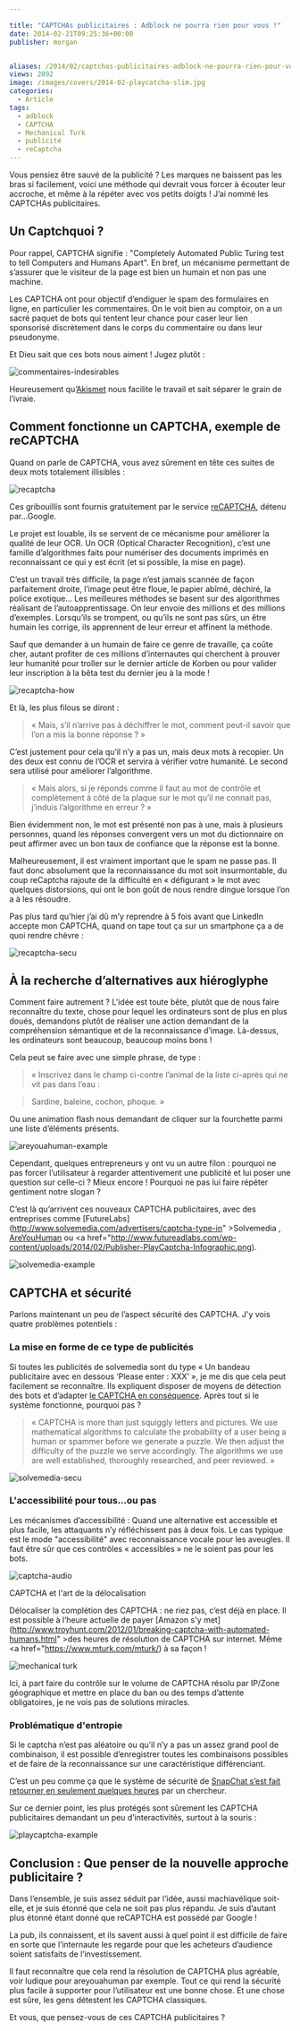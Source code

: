 ```yaml
---

title: "CAPTCHAs publicitaires : Adblock ne pourra rien pour vous !"
date: 2014-02-21T09:25:36+00:00
publisher: morgan


aliases: /2014/02/captchas-publicitaires-adblock-ne-pourra-rien-pour-vous/
views: 2092
image: /images/covers/2014-02-playcatcha-slim.jpg
categories:
  - Article
tags:
  - adblock
  - CAPTCHA
  - Mechanical Turk
  - publicité
  - reCaptcha
---
```

Vous pensiez être sauvé de la publicité ? Les marques ne baissent pas les bras si facilement, voici une méthode qui devrait vous forcer à écouter leur accroche, et même à la répéter avec vos petits doigts ! J’ai nommé les CAPTCHAs publicitaires.

## Un Captchquoi ?

Pour rappel, CAPTCHA signifie : "Completely Automated Public Turing test to tell Computers and Humans Apart". En bref, un mécanisme permettant de s’assurer que le visiteur de la page est bien un humain et non pas une machine.

Les CAPTCHA ont pour objectif d’endiguer le spam des formulaires en ligne, en particulier les commentaires. On le voit bien au comptoir, on a un sacré paquet de bots qui tentent leur chance pour caser leur lien sponsorisé discrètement dans le corps du commentaire ou dans leur pseudonyme.

Et Dieu sait que ces bots nous aiment ! Jugez plutôt :

![commentaires-indesirables](/images/2014/02/commentaires-indesirables.png)

Heureusement qu’[Akismet](http://akismet.com/) nous facilite le travail et sait séparer le grain de l’ivraie.

## Comment fonctionne un CAPTCHA, exemple de reCAPTCHA

Quand on parle de CAPTCHA, vous avez sûrement en tête ces suites de deux mots totalement illisibles :

![recaptcha](/images/2014/02/recaptcha.png)

Ces gribouillis sont fournis gratuitement par le service [reCAPTCHA](https://www.google.com/recaptcha), détenu par…Google.

Le projet est louable, ils se servent de ce mécanisme pour améliorer la qualité de leur OCR. Un OCR (Optical Character Recognition), c’est une famille d’algorithmes faits pour numériser des documents imprimés en reconnaissant ce qui y est écrit (et si possible, la mise en page).

C’est un travail très difficile, la page n’est jamais scannée de façon parfaitement droite, l’image peut être floue, le papier abîmé, déchiré, la police exotique… Les meilleures méthodes se basent sur des algorithmes réalisant de l’autoapprentissage. On leur envoie des millions et des millions d’exemples. Lorsqu’ils se trompent, ou qu’ils ne sont pas sûrs, un être humain les corrige, ils apprennent de leur erreur et affinent la méthode.

Sauf que demander à un humain de faire ce genre de travaille, ça coûte cher, autant profiter de ces millions d’internautes qui cherchent à prouver leur humanité pour troller sur le dernier article de Korben ou pour valider leur inscription à la bêta test du dernier jeu à la mode !

![recaptcha-how](/images/2014/02/recaptcha-how.png)

Et là, les plus filous se diront :

> « Mais, s’il n’arrive pas à déchiffrer le mot, comment peut-il savoir que l’on a mis la bonne réponse ? »

C’est justement pour cela qu’il n’y a pas un, mais deux mots à recopier. Un des deux est connu de l’OCR et servira à vérifier votre humanité. Le second sera utilisé pour améliorer l’algorithme.

> « Mais alors, si je réponds comme il faut au mot de contrôle et complètement à côté de la plaque sur le mot qu’il ne connait pas, j’induis l’algorithme en erreur ? »

Bien évidemment non, le mot est présenté non pas à une, mais à plusieurs personnes, quand les réponses convergent vers un mot du dictionnaire on peut affirmer avec un bon taux de confiance que la réponse est la bonne.

Malheureusement, il est vraiment important que le spam ne passe pas. Il faut donc absolument que la reconnaissance du mot soit insurmontable, du coup reCaptcha rajoute de la difficulté en « défigurant » le mot avec quelques distorsions, qui ont le bon goût de nous rendre dingue lorsque l’on a à les résoudre.

Pas plus tard qu’hier j’ai dû m’y reprendre à 5 fois avant que LinkedIn accepte mon CAPTCHA, quand on tape tout ça sur un smartphone ça a de quoi rendre chèvre :

![recaptcha-secu](/images/2014/02/recaptcha-secu.png)

## À la recherche d’alternatives aux hiéroglyphe

Comment faire autrement ? L’idée est toute bête, plutôt que de nous faire reconnaître du texte, chose pour lequel les ordinateurs sont de plus en plus doués, demandons plutôt de réaliser une action demandant de la compréhension sémantique et de la reconnaissance d’image. Là-dessus, les ordinateurs sont beaucoup, beaucoup moins bons !

Cela peut se faire avec une simple phrase, de type :

> « Inscrivez dans le champ ci-contre l’animal de la liste ci-après qui ne vit pas dans l’eau :

> Sardine, baleine, cochon, phoque. »

Ou une animation flash nous demandant de cliquer sur la fourchette parmi une liste d’éléments présents.

![areyouahuman-example](/images/2014/02/areyouahuman-example.png)

Cependant, quelques entrepreneurs y ont vu un autre filon : pourquoi ne pas forcer l’utilisateur à regarder attentivement une publicité et lui poser une question sur celle-ci ? Mieux encore ! Pourquoi ne pas lui faire répéter gentiment notre slogan ?

C’est là qu’arrivent ces nouveaux CAPTCHA publicitaires, avec des entreprises comme [FutureLabs](http://www.solvemedia.com/advertisers/captcha-type-in" >Solvemedia </a>, [AreYouHuman](http://areyouahuman.com/demo-playthru/) ou <a href="http://www.futureadlabs.com/wp-content/uploads/2014/02/Publisher-PlayCaptcha-Infographic.png).

![solvemedia-example](/images/2014/02/solvemedia-example.png)

## CAPTCHA et sécurité

Parlons maintenant un peu de l’aspect sécurité des CAPTCHA. J'y vois quatre problèmes potentiels :

### La mise en forme de ce type de publicités

Si toutes les publicités de solvemedia sont du type « Un bandeau publicitaire avec en dessous ‘Please enter : XXX’ », je me dis que cela peut facilement se reconnaître. Ils expliquent disposer de moyens de détection des bots et d’adapter [le CAPTCHA en conséquence](http://www.solvemedia.com/security/index.html). Après tout si le système fonctionne, pourquoi pas ?

> « CAPTCHA is more than just squiggly letters and pictures. We use mathematical algorithms to calculate the probability of a user being a human or spammer before we generate a puzzle. We then adjust the difficulty of the puzzle we serve accordingly. The algorithms we use are well established, thoroughly researched, and peer reviewed. »

![solvemedia-secu](/images/2014/02/solvemedia-secu.png)

### L'accessibilité pour tous...ou pas

Les mécanismes d’accessibilité : Quand une alternative est accessible et plus facile, les attaquants n’y réfléchissent pas à deux fois. Le cas typique est le mode "accessibilité" avec reconnaissance vocale pour les aveugles. Il faut être sûr que ces contrôles « accessibles » ne le soient pas pour les bots.

![captcha-audio](/images/2014/02/captcha-audio.png)

CAPTCHA et l'art de la délocalisation

Délocaliser la complétion des CAPTCHA : ne riez pas, c’est déjà en place. Il est possible à l’heure actuelle de payer [Amazon s'y met](http://www.troyhunt.com/2012/01/breaking-captcha-with-automated-humans.html" >des heures de résolution de CAPTCHA</a> sur internet. Même <a href="https://www.mturk.com/mturk/) à sa façon !

![mechanical turk](/images/2014/02/mechanical-turk.png)

Ici, à part faire du contrôle sur le volume de CAPTCHA résolu par IP/Zone géographique et mettre en place du ban ou des temps d’attente obligatoires, je ne vois pas de solutions miracles.

### Problématique d'entropie

Si le captcha n’est pas aléatoire ou qu’il n’y a pas un assez grand pool de combinaison, il est possible d’enregistrer toutes les combinaisons possibles et de faire de la reconnaissance sur une caractéristique différenciant.

C’est un peu comme ça que le système de sécurité de [SnapChat s’est fait retourner en seulement quelques heures](http://gadgets.ndtv.com/apps/news/snapchats-brand-new-find-the-ghost-security-feature-gets-hacked-474690) par un chercheur.

Sur ce dernier point, les plus protégés sont sûrement les CAPTCHA publicitaires demandant un peu d’interactivités, surtout à la souris :

![playcaptcha-example](/images/2014/02/playcaptcha-example.png)

## Conclusion : Que penser de la nouvelle approche publicitaire ?

Dans l’ensemble, je suis assez séduit par l’idée, aussi machiavélique soit-elle, et je suis étonné que cela ne soit pas plus répandu. Je suis d’autant plus étonné étant donné que reCAPTCHA est possédé par Google !

La pub, ils connaissent, et ils savent aussi à quel point il est difficile de faire en sorte que l’internaute les regarde pour que les acheteurs d’audience soient satisfaits de l’investissement.

Il faut reconnaître que cela rend la résolution de CAPTCHA plus agréable, voir ludique pour areyouahuman par exemple. Tout ce qui rend la sécurité plus facile à supporter pour l’utilisateur est une bonne chose. Et une chose est sûre, les gens détestent les CAPTCHA classiques.

Et vous, que pensez-vous de ces CAPTCHA publicitaires ?
